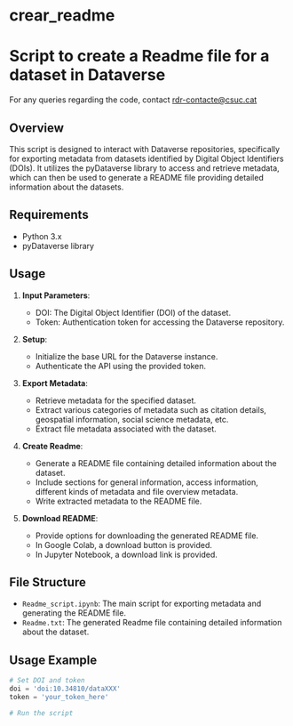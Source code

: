 # crear_readme
# Script to create a Readme file for a dataset in Dataverse
For any queries regarding the code, contact rdr-contacte@csuc.cat

## Overview
This script is designed to interact with Dataverse repositories, specifically for exporting metadata from datasets identified by Digital Object Identifiers (DOIs). It utilizes the pyDataverse library to access and retrieve metadata, which can then be used to generate a README file providing detailed information about the datasets.

## Requirements
- Python 3.x
- pyDataverse library

## Usage
1. **Input Parameters**: 
    - DOI: The Digital Object Identifier (DOI) of the dataset.
    - Token: Authentication token for accessing the Dataverse repository.

2. **Setup**: 
    - Initialize the base URL for the Dataverse instance.
    - Authenticate the API using the provided token.

3. **Export Metadata**:
    - Retrieve metadata for the specified dataset.
    - Extract various categories of metadata such as citation details, geospatial information, social science metadata, etc.
    - Extract file metadata associated with the dataset.

4. **Create Readme**:
    - Generate a README file containing detailed information about the dataset.
    - Include sections for general information, access information, different kinds of metadata and file overview metadata.
    - Write extracted metadata to the README file.

5. **Download README**:
    - Provide options for downloading the generated README file.
    - In Google Colab, a download button is provided.
    - In Jupyter Notebook, a download link is provided.

## File Structure
- `Readme_script.ipynb`: The main script for exporting metadata and generating the README file.
- `Readme.txt`: The generated Readme file containing detailed information about the dataset.

## Usage Example
```python
# Set DOI and token
doi = 'doi:10.34810/dataXXX'
token = 'your_token_here'

# Run the script
